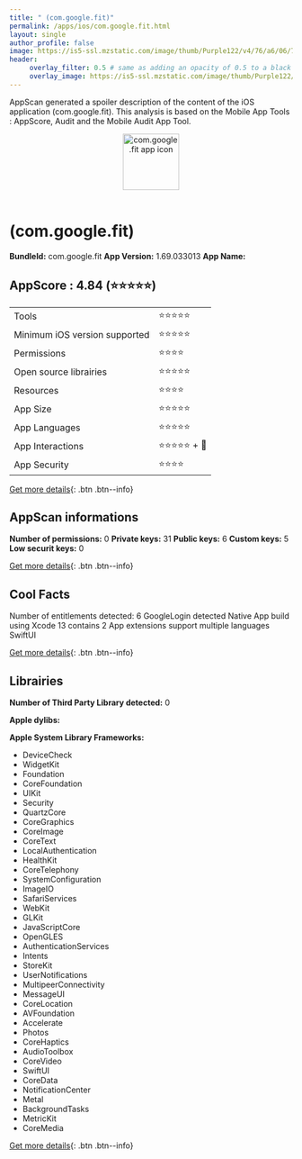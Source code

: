 ```yaml
---
title: " (com.google.fit)"
permalink: /apps/ios/com.google.fit.html
layout: single
author_profile: false
image: https://is5-ssl.mzstatic.com/image/thumb/Purple122/v4/76/a6/06/76a60682-8ac9-8bc7-15bc-42aaaaedede0/logo_gfit_color-0-1x_U007emarketing-0-6-0-85-220.png/512x512bb.jpg
header: 
     overlay_filter: 0.5 # same as adding an opacity of 0.5 to a black background
     overlay_image: https://is5-ssl.mzstatic.com/image/thumb/Purple122/v4/76/a6/06/76a60682-8ac9-8bc7-15bc-42aaaaedede0/logo_gfit_color-0-1x_U007emarketing-0-6-0-85-220.png/512x512bb.jpg
---
```

AppScan generated a spoiler description of the content of the iOS application  (com.google.fit). This analysis is based on the Mobile App Tools : AppScore, Audit and the Mobile Audit App Tool.

  
  
<div style="text-align: center;"><img src="https://is5-ssl.mzstatic.com/image/thumb/Purple122/v4/76/a6/06/76a60682-8ac9-8bc7-15bc-42aaaaedede0/logo_gfit_color-0-1x_U007emarketing-0-6-0-85-220.png/512x512bb.jpg" width="100" height="100" alt=" com.google.fit app icon"></div></br>
  
#  (com.google.fit)

**BundleId:** com.google.fit
**App Version:** 1.69.033013
**App Name:** 


## AppScore : 4.84 (⭐️⭐️⭐️⭐️⭐️) 

<table>
<tr><td> Tools </td><td> ⭐️⭐️⭐️⭐️⭐️ </td></tr>
<tr><td> Minimum iOS version supported </td><td> ⭐️⭐️⭐️⭐️⭐️ </td></tr>
<tr><td> Permissions </td><td> ⭐️⭐️⭐️⭐️ </td></tr>
<tr><td> Open source librairies </td><td> ⭐️⭐️⭐️⭐️⭐️ </td></tr>
<tr><td> Resources </td><td> ⭐️⭐️⭐️⭐️ </td></tr>
<tr><td> App Size </td><td> ⭐️⭐️⭐️⭐️⭐️ </td></tr>
<tr><td> App Languages </td><td> ⭐️⭐️⭐️⭐️⭐️ </td></tr>
<tr><td> App Interactions </td><td> ⭐️⭐️⭐️⭐️⭐️ + 🌟 </td></tr>
<tr><td> App Security </td><td> ⭐️⭐️⭐️⭐️ </td></tr>
</table>

[Get more details](/pricing.html){: .btn .btn--info}  
  
## AppScan informations 

**Number of permissions:** 0
**Private keys:** 31
**Public keys:** 6
**Custom keys:** 5
**Low securit keys:** 0
  
[Get more details](/pricing.html){: .btn .btn--info}

## Cool Facts

Number of entitlements detected: 6
GoogleLogin detected
Native App
build using Xcode 13
contains 2 App extensions
support multiple languages
SwiftUI
  
[Get more details](/pricing.html){: .btn .btn--info}

## Librairies 
**Number of Third Party Library detected:** 0

**Apple dylibs:**


**Apple System Library Frameworks:**
- DeviceCheck
- WidgetKit
- Foundation
- CoreFoundation
- UIKit
- Security
- QuartzCore
- CoreGraphics
- CoreImage
- CoreText
- LocalAuthentication
- HealthKit
- CoreTelephony
- SystemConfiguration
- ImageIO
- SafariServices
- WebKit
- GLKit
- JavaScriptCore
- OpenGLES
- AuthenticationServices
- Intents
- StoreKit
- UserNotifications
- MultipeerConnectivity
- MessageUI
- CoreLocation
- AVFoundation
- Accelerate
- Photos
- CoreHaptics
- AudioToolbox
- CoreVideo
- SwiftUI
- CoreData
- NotificationCenter
- Metal
- BackgroundTasks
- MetricKit
- CoreMedia


  
[Get more details](/pricing.html){: .btn .btn--info}

